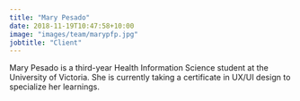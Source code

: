 ```yaml
---
title: "Mary Pesado"
date: 2018-11-19T10:47:58+10:00
image: "images/team/marypfp.jpg"
jobtitle: "Client"
---
```


Mary Pesado is a third-year Health Information Science student at the University of Victoria. She is currently taking a certificate in UX/UI design to specialize her learnings.
